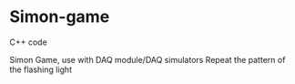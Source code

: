 # Simon-game
C++ code

Simon Game, use with DAQ module/DAQ simulators
Repeat the pattern of the flashing light

